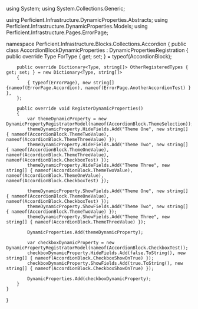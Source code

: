 using System;
using System.Collections.Generic;

using Perficient.Infrastructure.DynamicProperties.Abstracts;
using Perficient.Infrastructure.DynamicProperties.Models;
using Perficient.Infrastructure.Pages.ErrorPage;

namespace Perficient.Infrastructure.Blocks.Collections.Accordion
{
    public class AccordionBlockDynamicProperties : DynamicPropertiesRegistration
    {
        public override Type ForType { get; set; } = typeof(AccordionBlock);

        public override Dictionary<Type, string[]> OtherRegisteredTypes { get; set; } = new Dictionary<Type, string[]>
        {
            { typeof(ErrorPage), new string[] {nameof(ErrorPage.Accordion), nameof(ErrorPage.AnotherAccordionTest) } },
        };

        public override void RegisterDynamicProperties()
        {
            var themeDynamicProperty = new DynamicPropertyRegistratorModel(nameof(AccordionBlock.ThemeSelection));
            themeDynamicProperty.HideFields.Add("Theme One", new string[] { nameof(AccordionBlock.ThemeTwoValue), nameof(AccordionBlock.ThemeThreeValue) });
            themeDynamicProperty.HideFields.Add("Theme Two", new string[] { nameof(AccordionBlock.ThemeOneValue), nameof(AccordionBlock.ThemeThreeValue), nameof(AccordionBlock.CheckboxTest) });
            themeDynamicProperty.HideFields.Add("Theme Three", new string[] { nameof(AccordionBlock.ThemeTwoValue), nameof(AccordionBlock.ThemeOneValue), nameof(AccordionBlock.CheckboxTest) });

            themeDynamicProperty.ShowFields.Add("Theme One", new string[] { nameof(AccordionBlock.ThemeOneValue), nameof(AccordionBlock.CheckboxTest) });
            themeDynamicProperty.ShowFields.Add("Theme Two", new string[] { nameof(AccordionBlock.ThemeTwoValue) });
            themeDynamicProperty.ShowFields.Add("Theme Three", new string[] { nameof(AccordionBlock.ThemeThreeValue) });

            DynamicProperties.Add(themeDynamicProperty);

            var checkboxDynamicProperty = new DynamicPropertyRegistratorModel(nameof(AccordionBlock.CheckboxTest));
            checkboxDynamicProperty.HideFields.Add(false.ToString(), new string[] { nameof(AccordionBlock.CheckboxShowOnTrue) });
            checkboxDynamicProperty.ShowFields.Add(true.ToString(), new string[] { nameof(AccordionBlock.CheckboxShowOnTrue) });

            DynamicProperties.Add(checkboxDynamicProperty);
        }
    }
}
